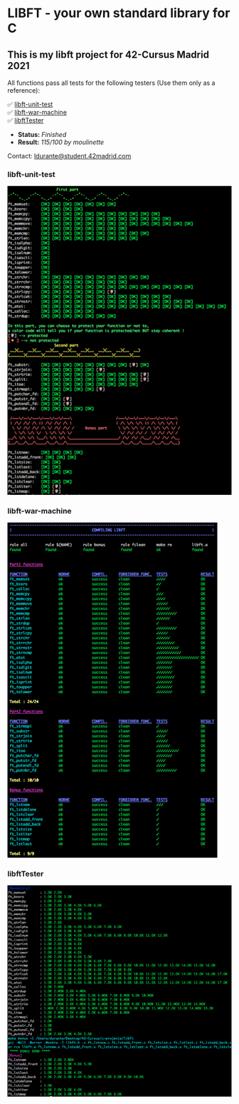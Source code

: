 # LIBFT - your own standard library for C #

## This is my libft project for 42-Cursus Madrid 2021 ##

All functions pass all tests for the following testers (Use them only as a reference):

✅ [libft-unit-test](https://github.com/alelievr/libft-unit-test)  
✅ [libft-war-machine](https://github.com/ska42/libft-war-machine)  
✅ [libftTester](https://github.com/Tripouille/libftTester)

- **Status:** *Finished*
- **Result:** *115/100 by moulinette*

Contact: ldurante@student.42madrid.com

### libft-unit-test ###
![libft-unit-test](https://github.com/durantecode/42-Cursus/blob/master/c-projects/libft/test_screenshots/1-libft-unit-test.png)

### libft-war-machine ###
![libft-war-machine](https://github.com/durantecode/42-Cursus/blob/master/c-projects/libft/test_screenshots/2-libft-war-machine.png)

### libftTester ###
![libftTester](https://github.com/durantecode/42-Cursus/blob/master/c-projects/libft/test_screenshots/3-libftTester.png)
